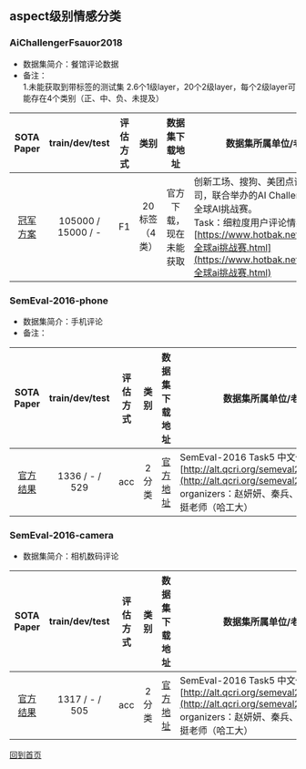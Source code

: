
## aspect级别情感分类
### AiChallengerFsauor2018
* 数据集简介：餐馆评论数据<br>
* 备注： <br>
1.未能获取到带标签的测试集
2.6个1级layer，20个2级layer，每个2级layer可能存在4个类别（正、中、负、未提及）

|  SOTA Paper | train/dev/test | 评估方式 | 类别 | 数据集下载地址 | 数据集所属单位/老师 |
| :-----------: | :-------------:| :----: | :----: |:---------:|----------------------------------|
|[冠军方案](https://github.com/chenghuige/wenzheng/tree/master/projects/ai2018/sentiment)|105000 / 15000 / -|F1|20标签（4类）|官方下载，现在未能获取|创新工场、搜狗、美团点评、美图公司，联合举办的AI Challenger 2018全球AI挑战赛。<br> Task：细粒度用户评论情感分析<br> [https://www.hotbak.net/key/2018全球ai挑战赛.html](https://www.hotbak.net/key/2018全球ai挑战赛.html)|

### SemEval-2016-phone

- 数据集简介：手机评论<br>
- 备注： <br>

|  SOTA Paper | train/dev/test | 评估方式 | 类别 | 数据集下载地址 | 数据集所属单位/老师 |
| :-----------: | :-------------:| :----: | :----: |:---------:|----------------------------------|
|[官方结果](http://alt.qcri.org/semeval2016/task5/index.php?id=data-and-tools)|1336 / - / 529|acc|2分类|[官方地址](http://metashare.ilsp.gr:8080/repository/browse/semeval-2016-absa-mobile-phones-reviews-chinese-train-data-subtask-1/f651041268d411e59f7c842b2b6a04d77f78a1885b994740895c77b3fd15c69a/)|SemEval-2016 Task5 中文任务<br> [http://alt.qcri.org/semeval2016/task5/](http://alt.qcri.org/semeval2016/task5/) <br> organizers：赵妍妍、秦兵、唐都钰、刘挺老师（哈工大）|

### SemEval-2016-camera
- 数据集简介：相机数码评论

|  SOTA Paper | train/dev/test | 评估方式 | 类别 | 数据集下载地址 | 数据集所属单位/老师 |
| :-----------: | :-------------:| :----: | :----: |:---------:|----------------------------------|
|[官方结果](http://alt.qcri.org/semeval2016/task5/index.php?id=data-and-tools)|1317 / - / 505|acc|2分类|[官方地址](http://metashare.ilsp.gr:8080/repository/browse/semeval-2016-absa-mobile-phones-reviews-chinese-train-data-subtask-1/f651041268d411e59f7c842b2b6a04d77f78a1885b994740895c77b3fd15c69a/)|SemEval-2016 Task5 中文任务<br> [http://alt.qcri.org/semeval2016/task5/](http://alt.qcri.org/semeval2016/task5/)<br> organizers：赵妍妍、秦兵、唐都钰、刘挺老师（哈工大）|

[回到首页](../README.md)
